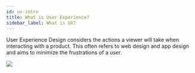 ```yaml
---
id: ux-intro
title: What is User Experience?
sidebar_label: What is UX?
---
```

User Experience Design considers the actions a viewer will take
when interacting with a product. This often refers to web design and
app design and aims to minimize the frustrations of a user.

![](/img/designing_website.jpg)